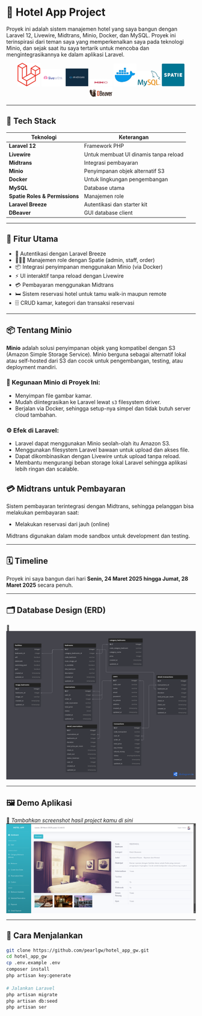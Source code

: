 # 🏨 Hotel App Project

Proyek ini adalah sistem manajemen hotel yang saya bangun dengan Laravel 12, Livewire, Midtrans, Minio, Docker, dan MySQL. Proyek ini terinspirasi dari teman saya yang memperkenalkan saya pada teknologi Minio, dan sejak saat itu saya tertarik untuk mencoba dan mengintegrasikannya ke dalam aplikasi Laravel.

<p align="center">
  <img src="https://github.com/pearlgw/hotel_app_gw/blob/master/images/laravel.png" alt="Laravel" width="60" />
  <img src="https://github.com/pearlgw/hotel_app_gw/blob/master/images/livewire.png" alt="Livewire" width="60" />
  <img src="https://github.com/pearlgw/hotel_app_gw/blob/master/images/midtrans.png" alt="Midtrans" width="60" />
  <img src="https://github.com/pearlgw/hotel_app_gw/blob/master/images/minio.png" alt="Minio" width="60" />
  <img src="https://github.com/pearlgw/hotel_app_gw/blob/master/images/docker.png" alt="Docker" width="60" />
  <img src="https://github.com/pearlgw/hotel_app_gw/blob/master/images/mysql.png" alt="MySQL" width="60" />
  <img src="https://github.com/pearlgw/hotel_app_gw/blob/master/images/spatie.png" alt="Spatie" width="60" />
<!--   <img src="https://laravel.com/img/logomark.min.svg" alt="Laravel Breeze" width="60" /> -->
  <img src="https://github.com/pearlgw/hotel_app_gw/blob/master/images/dbeaver.png" alt="DBeaver" width="60" />
</p>

---

## 🧰 Tech Stack

| Teknologi | Keterangan |
|----------|------------|
| **Laravel 12** | Framework PHP |
| **Livewire** | Untuk membuat UI dinamis tanpa reload |
| **Midtrans** | Integrasi pembayaran |
| **Minio** | Penyimpanan objek alternatif S3 |
| **Docker** | Untuk lingkungan pengembangan |
| **MySQL** | Database utama |
| **Spatie Roles & Permissions** | Manajemen role |
| **Laravel Breeze** | Autentikasi dan starter kit |
| **DBeaver** | GUI database client |

---

## 🚀 Fitur Utama

- 🔐 Autentikasi dengan Laravel Breeze
- 🧑‍🤝‍🧑 Manajemen role dengan Spatie (admin, staff, order)
- 📦 Integrasi penyimpanan menggunakan Minio (via Docker)
- ⚡ UI interaktif tanpa reload dengan Livewire
- 💳 Pembayaran menggunakan Midtrans
- 🛏️ Sistem reservasi hotel untuk tamu walk-in maupun remote
- 🗄️ CRUD kamar, kategori dan transaksi reservasi

---

## 📦 Tentang Minio

**Minio** adalah solusi penyimpanan objek yang kompatibel dengan S3 (Amazon Simple Storage Service). Minio berguna sebagai alternatif lokal atau self-hosted dari S3 dan cocok untuk pengembangan, testing, atau deployment mandiri.

### 🔧 Kegunaan Minio di Proyek Ini:

- Menyimpan file gambar kamar.
- Mudah diintegrasikan ke Laravel lewat `s3` filesystem driver.
- Berjalan via Docker, sehingga setup-nya simpel dan tidak butuh server cloud tambahan.

### ⚙️ Efek di Laravel:

- Laravel dapat menggunakan Minio seolah-olah itu Amazon S3.
- Menggunakan filesystem Laravel bawaan untuk upload dan akses file.
- Dapat dikombinasikan dengan Livewire untuk upload tanpa reload.
- Membantu mengurangi beban storage lokal Laravel sehingga aplikasi lebih ringan dan scalable.

## 💳 Midtrans untuk Pembayaran

Sistem pembayaran terintegrasi dengan Midtrans, sehingga pelanggan bisa melakukan pembayaran saat:

- Melakukan reservasi dari jauh (online)

Midtrans digunakan dalam mode sandbox untuk development dan testing.

---

## 🗓️ Timeline

Proyek ini saya bangun dari hari **Senin, 24 Maret 2025 hingga Jumat, 28 Maret 2025** secara penuh.

---

## 🗂️ Database Design (ERD)

📌
![ERD](https://github.com/pearlgw/hotel_app_gw/blob/master/images/Sistem%20Hotel.png)

---

## 🖼️ Demo Aplikasi

📸 *Tambahkan screenshot hasil project kamu di sini*  
<img src="https://github.com/pearlgw/hotel_app_gw/blob/master/images/demo12.png" />

---

## 📎 Cara Menjalankan

```bash
git clone https://github.com/pearlgw/hotel_app_gw.git
cd hotel_app_gw
cp .env.example .env
composer install
php artisan key:generate

# Jalankan Laravel
php artisan migrate
php artisan db:seed
php artisan ser
